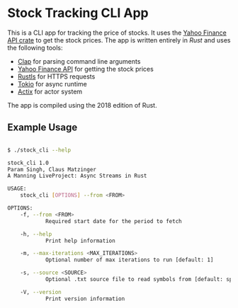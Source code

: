 # Stock Tracking CLI App

This is a CLI app for tracking the price of stocks. It uses the [Yahoo Finance API crate](https://docs.rs/yahoo_finance_api/latest/yahoo_finance_api/index.html) to get the stock prices. The app is written entirely in _Rust_ and uses the following tools:

- [Clap](https://docs.rs/clap/2.33.3/clap/) for parsing command line arguments
- [Yahoo Finance API](https://docs.rs/yahoo_finance_api/latest/yahoo_finance_api/index.html) for getting the stock prices
- [Rustls](https://docs.rs/rustls/0.19.1/rustls/) for HTTPS requests
- [Tokio](https://docs.rs/tokio/1.9.0/tokio/) for async runtime
- [Actix]("https://actix.rs/") for actor system

The app is compiled using the 2018 edition of Rust.

## Example Usage

```bash

$ ./stock_cli --help

stock_cli 1.0
Param Singh, Claus Matzinger
A Manning LiveProject: Async Streams in Rust

USAGE:
    stock_cli [OPTIONS] --from <FROM>

OPTIONS:
    -f, --from <FROM>
            Required start date for the period to fetch

    -h, --help
            Print help information

    -m, --max-iterations <MAX_ITERATIONS>
            Optional number of max iterations to run [default: 1]

    -s, --source <SOURCE>
            Optional .txt source file to read symbols from [default: sp500.may.2020.txt]

    -V, --version
            Print version information

```
